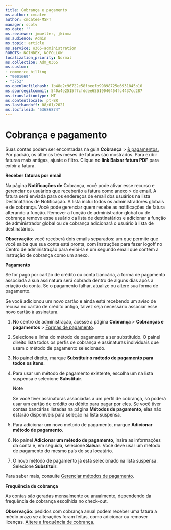 ```yaml
---
title: Cobrança e pagamento
ms.author: cmcatee
author: cmcatee-MSFT
manager: scotv
ms.date: ''
ms.reviewer: jmueller, jkinma
ms.audience: Admin
ms.topic: article
ms.service: o365-administration
ROBOTS: NOINDEX, NOFOLLOW
localization_priority: Normal
ms.collection: Adm_O365
ms.custom:
- commerce_billing
- "9001669"
- "3752"
ms.openlocfilehash: 1b48e2c96722e58fbeefb99898725e6931845b10
ms.sourcegitcommit: 540a4e2515f7cfddee65519046454fc4437cd287
ms.translationtype: MT
ms.contentlocale: pt-BR
ms.lasthandoff: 08/01/2021
ms.locfileid: "53686874"
---
```

# <a name="billing-and-payment"></a>Cobrança e pagamento

Suas contas podem ser encontradas na guia **Cobrança**  >  [& pagamentos.](https://go.microsoft.com/fwlink/p/?linkid=848039)  Por padrão, os últimos três meses de faturas são mostrados.  Para exibir faturas mais antigas, ajuste o filtro.  Clique no **link Baixar fatura PDF** para exibir a fatura.

**Receber faturas por email**

Na página **Notificações de** Cobrança, você pode ativar esse recurso e gerenciar os usuários que receberão a fatura como anexo  >  [](https://go.microsoft.com/fwlink/p/?linkid=853212) de email.  A fatura será enviada para os endereços de email dos usuários na lista Destinatários de Notificação. A lista inclui todos os administradores globais e de cobrança.  Você pode gerenciar quem recebe as notificações de fatura alterando a função.  Remover a função de administrador global ou de cobrança remove esse usuário da lista de destinatários e adicionar a função de administrador global ou de cobrança adicionará o usuário à lista de destinatários.

**Observação**: você receberá dois emails separados: um que permite que você saiba que sua conta está pronta, com instruções para fazer logoff no Centro de administração para exibi-la e um segundo email que contém a instrução de cobrança como um anexo.

**Pagamento**

Se for pago por cartão de crédito ou conta bancária, a forma de pagamento associada à sua assinatura será cobrada dentro de alguns dias após a criação da conta. Se o pagamento falhar, atualize ou altere sua forma de pagamento.

Se você adicionou um novo cartão e ainda está recebendo um aviso de recusa no cartão de crédito antigo, talvez seja necessário associar esse novo cartão à assinatura.

1. No centro de administração, acesse a página **Cobrança** > **Cobranças e pagamentos** > [Formas de pagamento](https://go.microsoft.com/fwlink/p/?linkid=2018806).

2. Selecione a linha do método de pagamento a ser substituído. O painel direito lista todos os perfis de cobrança e assinaturas individuais que usam o método de pagamento selecionado.

3. No painel direito, marque **Substituir o método de pagamento para todos os itens**.

4. Para usar um método de pagamento existente, escolha um na lista suspensa e selecione **Substituir**.

    > [!NOTE]
    > Se você tiver assinaturas associadas a um perfil de cobrança, só poderá usar um cartão de crédito ou débito para pagar por eles. Se você tiver contas bancárias listadas na página **Métodos de pagamento**, elas não estarão disponíveis para seleção na lista suspensa.

5. Para adicionar um novo método de pagamento, marque **Adicionar método de pagamento**.

6. No painel **Adicionar um método de pagamento**, insira as informações da conta e, em seguida, selecione **Salvar**. Você deve usar um método de pagamento do mesmo país do seu locatário.

7. O novo método de pagamento já está selecionado na lista suspensa. Selecione **Substituir**.

Para saber mais, consulte [Gerenciar métodos de pagamento](/microsoft-365/commerce/billing-and-payments/manage-payment-methods).

**Frequência de cobrança**

As contas são geradas mensalmente ou anualmente, dependendo da frequência de cobrança escolhida no check-out.  

**Observação**: pedidos com cobrança anual podem receber uma fatura a médio prazo se alterações foram feitas, como adicionar ou remover licenças. [Altere a frequência de cobrança.](/microsoft-365/commerce/billing-and-payments/change-payment-frequency)

